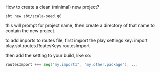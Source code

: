 How to create a clean (minimal) new project?

```
sbt new sbt/scala-seed.g8
```

this will prompt for project name, then create a directory of that name to contain the new project.



to add imports to routes file, first import the play settings key:
import play.sbt.routes.RoutesKeys.routesImport

then add the setting to your build, like so:

```scala
routesImport ++= Seq("my.import1", "my.other.package"), ...
```


